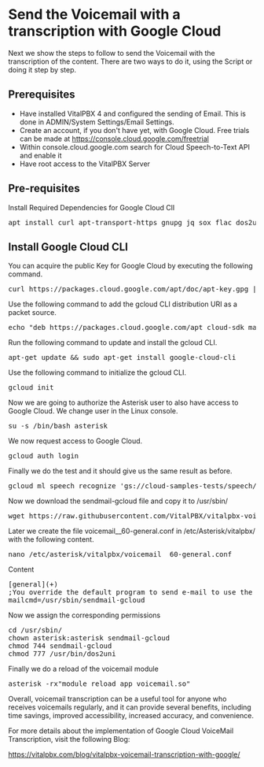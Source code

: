 # Send the Voicemail with a transcription with Google Cloud
Next we show the steps to follow to send the Voicemail with the transcription of the content. There are two ways to do it, using the Script or doing it step by step.

## Prerequisites
- Have installed VitalPBX 4 and configured the sending of Email. This is done in ADMIN/System Settings/Email Settings.
- Create an account, if you don't have yet, with Google Cloud. Free trials can be made at https://console.cloud.google.com/freetrial
- Within console.cloud.google.com search for Cloud Speech-to-Text API and enable it
- Have root access to the VitalPBX Server

## Pre-requisites
Install Required Dependencies for Google Cloud ClI
<pre>
apt install curl apt-transport-https gnupg jq sox flac dos2unix gnupg
</pre>

## Install Google Cloud CLI
You can acquire the public Key for Google Cloud by executing the following command.
<pre>
curl https://packages.cloud.google.com/apt/doc/apt-key.gpg | sudo apt-key add -
</pre>

Use the following command to add the gcloud CLI distribution URI as a packet source.
<pre>
echo "deb https://packages.cloud.google.com/apt cloud-sdk main" | sudo tee -a /etc/apt/sources.list.d/google-cloud-sdk.list
</pre>

Run the following command to update and install the gcloud CLI.
<pre>
apt-get update && sudo apt-get install google-cloud-cli
</pre>

Use the following command to initialize the gcloud CLI.
<pre>
gcloud init
</pre>

Now we are going to authorize the Asterisk user to also have access to Google Cloud.
We change user in the Linux console.
<pre>
su -s /bin/bash asterisk
</pre>

We now request access to Google Cloud.
<pre>
gcloud auth login
</pre>

Finally we do the test and it should give us the same result as before.
<pre>
gcloud ml speech recognize 'gs://cloud-samples-tests/speech/brooklyn.flac' --language-code='en-US'
</pre>

Now we download the sendmail-gcloud file and copy it to /usr/sbin/
<pre>
wget https://raw.githubusercontent.com/VitalPBX/vitalpbx-voicemail-transcription-google-cloud/main/sendmail-gcloud /usr/sbin/
</pre>

Later we create the file voicemail__60-general.conf in /etc/Asterisk/vitalpbx/ with the following content.
<pre>
nano /etc/asterisk/vitalpbx/voicemail__60-general.conf 
</pre>

Content
<pre>
[general](+)
;You override the default program to send e-mail to use the script
mailcmd=/usr/sbin/sendmail-gcloud
</pre>

Now we assign the corresponding permissions
<pre>
cd /usr/sbin/
chown asterisk:asterisk sendmail-gcloud
chmod 744 sendmail-gcloud
chmod 777 /usr/bin/dos2uni
</pre>

Finally we do a reload of the voicemail module
<pre>
asterisk -rx"module reload app_voicemail.so"
</pre>

Overall, voicemail transcription can be a useful tool for anyone who receives voicemails regularly, and it can provide several benefits, including time savings, improved accessibility, increased accuracy, and convenience.

For more details about the implementation of Google Cloud VoiceMail Transcription, visit the following Blog:

https://vitalpbx.com/blog/vitalpbx-voicemail-transcription-with-google/
